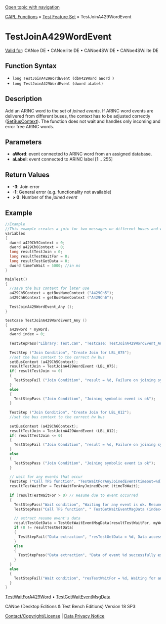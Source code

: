 [Open topic with navigation](../../../../../CANoeDEFamily.htm#Topics/CAPLFunctions/Test/Functions/CAPLfunctionTestJoinA429WordEvent.md)

[CAPL Functions](../../CAPLfunctions.md) » [Test Feature Set](../CAPLfunctionsTFSOverview.md) » TestJoinA429WordEvent

# TestJoinA429WordEvent

[Valid for](../../../Shared/FeatureAvailability.md): CANoe DE • CANoe:lite DE • CANoe4SW DE • CANoe4SW:lite DE

## Function Syntax

- `long TestJoinA429WordEvent (dbA429Word aWord )`
- `long TestJoinA429WordEvent (dword aLabel)`

## Description

Add an ARINC word to the set of *joined events*. If ARINC word events are delivered from different buses, the context has to be adjusted correctly ([SetBusContext](../../Other/Functions/CAPLfunctionSetBusContext.md)). The function does not wait and handles only incoming and error free ARINC words.

## Parameters

- **aWord**: event connected to ARINC word from an assigned database.
- **aLabel**: event connected to ARINC label [1 .. 255]

## Return Values

- **-3**: Join error
- **-1**: General error (e.g. functionality not available)
- **> 0**: Number of the *joined event*

## Example

```c
//Example
//This example creates a join for two messages on different buses and waits for any of them. After successful reception of one the messages, the data of this message is extracted.
variables
{
  dword a429Ch5Context = 0;
  dword a429Ch6Context = 0;
  long resultTestJoin = 0;
  long resultTestWaitFor = 0;
  long resultTestGetData = 0;
  dword timeToWait = 5000; //in ms
}

MainTest()
{
  //save the bus context for later use
  a429Ch5Context = getBusNameContext ("A429Ch5");
  a429Ch6Context = getBusNameContext ("A429Ch6");
  
  TestJoinA429WordEvent_Any ();
}

testcase TestJoinA429WordEvent_Any ()
{
  a429word * myWord;
  dword index = 0;
  
  TestStepPass("Library: Test.can", "Testcase: TestJoinA429WordEvent_Any");
  
  TestStep ("Join Condition", "Create Join for LBL_075");
  //set the bus context to the correct hw bus
  setBusContext (a429Ch5Context);
  resultTestJoin = TestJoinA429WordEvent (LBL_075);
  if( resultTestJoin <= 0)
  {
    TestStepFail ("Join Condition", "result = %d, Failure on joining symbolic event: LBL_075", resultTestJoin);
  }
  else
  {
    TestStepPass ("Join Condition", "Joining symbolic event is ok");
  }
  
  TestStep ("Join Condition", "Create Join for LBL_012");
  //set the bus context to the correct hw bus
  
  setBusContext (a429Ch6Context);
  resultTestJoin = TestJoinA429WordEvent (LBL_012);
  if( resultTestJoin <= 0)
  {
    TestStepFail ("Join Condition", "result = %d, Failure on joining symbolic event: LBL_012", resultTestJoin);
  }
  else
  {
    TestStepPass ("Join Condition", "Joining symbolic event is ok");
  }
  
  // wait for any events that occur
  TestStep ("Call TFS function", "TestWaitForAnyJoinedEvent(timeout=%d)", timeToWait);
  resultTestWaitFor = TestWaitForAnyJoinedEvent (timeToWait);
  
  if (resultTestWaitFor > 0) // Resume due to event occurred
  {
    TestStepPass("Wait condition", "Waiting for any event is ok. Resume event number = %d", resultTestWaitFor);
    TestStepPass("Call TFS function", " TestGetWaitEventMsgData (index=%d)", resultTestWaitFor);
    
    // extract resume event's data
    resultTestGetData = TestGetWaitEventMsgData(resultTestWaitFor, myWord);
    if (0 != resultTestGetData)
    {
      TestStepFail("Data extraction", "resTestGetData = %d, Data access to data of event %d could not be executed!", resultTestGetData, resultTestWaitFor);
    }
    else
    {
      TestStepPass("Data extraction", "Data of event %d successfully extracted. label=%d", resultTestWaitFor, myWord.ID);
    }
  }
  else
  {
    TestStepFail("Wait condition", "resTestWaitFor = %d, Waiting for any of joined events failed!", resultTestWaitFor);
  }
}
```

[TestWaitForA429Word](CAPLfunctionTestWaitForA429Word.md) • [TestGetWaitEventMsgData](CAPLfunctionTestGetWaitEventMsgData.md)

CANoe (Desktop Editions & Test Bench Editions) Version 18 SP3

[Contact/Copyright/License](../../../Shared/ContactCopyrightLicense.md) | [Data Privacy Notice](https://www.vector.com/int/en/company/get-info/privacy-policy/)
